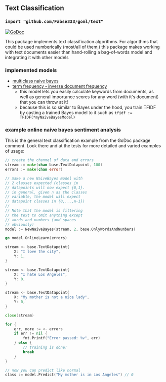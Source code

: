 ## Text Classification
### `import "github.com/Fabse333/goml/text"`

[![GoDoc](https://godoc.org/github.com/Fabse333/goml/text?status.svg)](https://godoc.org/github.com/Fabse333/goml/text)

This package implements text classification algorithms. For algorithms that could be used numberically (most/all of them,) this package makes working with text documents easier than hand-rolling a bag-of-words model and integrating it with other models

### implemented models

- [multiclass naive bayes](bayes.go)
- [term frequency - inverse document frequency](tfidf.go)
  * this model lets you easily calculate keywords from documents, as well as general importance scores for any word (with it's document) that you can throw at it!
  * because this is so similar to Bayes under the hood, you train TFIDF by casting a trained Bayes model to it such as `tfidf := TFIDF(*myNaiveBayesModel)`

### example online naive bayes sentiment analysis

This is the general text classification example from the GoDoc package comment. Look there and at the tests for more detailed and varied examples of usage:
```go
// create the channel of data and errors
stream := make(chan base.TextDatapoint, 100)
errors := make(chan error)

// make a new NaiveBayes model with
// 2 classes expected (classes in
// datapoints will now expect {0,1}.
// in general, given n as the classes
// variable, the model will expect
// datapoint classes in {0,...,n-1})
//
// Note that the model is filtering
// the text to omit anything except
// words and numbers (and spaces
// obviously)
model := NewNaiveBayes(stream, 2, base.OnlyWordsAndNumbers)

go model.OnlineLearn(errors)

stream <- base.TextDatapoint{
	X: "I love the city",
	Y: 1,
}

stream <- base.TextDatapoint{
	X: "I hate Los Angeles",
	Y: 0,
}

stream <- base.TextDatapoint{
	X: "My mother is not a nice lady",
	Y: 0,
}

close(stream)

for {
	err, more := <- errors
	if err != nil {
		fmt.Printf("Error passed: %v", err)
	} else {
		// training is done!
		break
	}
}

// now you can predict like normal
class := model.Predict("My mother is in Los Angeles") // 0
```
